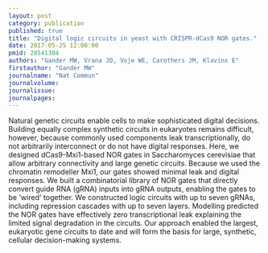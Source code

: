 ```yaml
---
layout: post
category: publication
published: true
title: "Digital logic circuits in yeast with CRISPR-dCas9 NOR gates."
date: 2017-05-25 12:00:00
pmid: 28541304
authors: "Gander MW, Vrana JD, Voje WE, Carothers JM, Klavins E"
firstauthor: "Gander MW"
journalname: "Nat Commun"
journalvolume: 
journalissue: 
journalpages: 
---
```


Natural genetic circuits enable cells to make sophisticated digital decisions. Building equally complex synthetic circuits in eukaryotes remains difficult, however, because commonly used components leak transcriptionally, do not arbitrarily interconnect or do not have digital responses. Here, we designed dCas9-Mxi1-based NOR gates in Saccharomyces cerevisiae that allow arbitrary connectivity and large genetic circuits. Because we used the chromatin remodeller Mxi1, our gates showed minimal leak and digital responses. We built a combinatorial library of NOR gates that directly convert guide RNA (gRNA) inputs into gRNA outputs, enabling the gates to be 'wired' together. We constructed logic circuits with up to seven gRNAs, including repression cascades with up to seven layers. Modelling predicted the NOR gates have effectively zero transcriptional leak explaining the limited signal degradation in the circuits. Our approach enabled the largest, eukaryotic gene circuits to date and will form the basis for large, synthetic, cellular decision-making systems.

